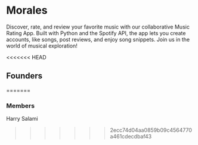 # Morales
Discover, rate, and review your favorite music with our collaborative Music Rating App. Built with Python and the Spotify API, the app lets you create accounts, like songs, post reviews, and enjoy song snippets. Join us in the world of musical exploration!

<<<<<<< HEAD
## Founders

=======
### Members 
Harry Salami
>>>>>>> 2ecc74d04aa0859b09c4564770a461cdecdbaf43
